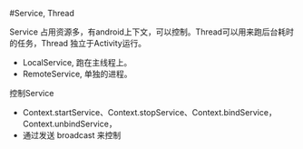 #Service, Thread

Service 占用资源多，有android上下文，可以控制。Thread可以用来跑后台耗时的任务，Thread 独立于Activity运行。

- LocalService, 跑在主线程上。
- RemoteService, 单独的进程。


控制Service

- Context.startService、Context.stopService、Context.bindService，Context.unbindService，
- 通过发送 broadcast 来控制
 